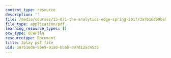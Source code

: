 ```yaml
---
content_type: resource
description: ''
file: /media/courses/15-071-the-analytics-edge-spring-2017/3a7b16d69be991a0bbab097d12ac4535_iJvEgQkLjow.pdf
file_type: application/pdf
learning_resource_types: []
ocw_type: OCWFile
resourcetype: Document
title: 3play pdf file
uid: 3a7b16d6-9be9-91a0-bbab-097d12ac4535
---
```

